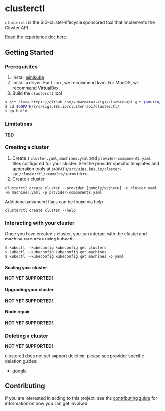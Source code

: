 # clusterctl

`clusterctl` is the SIG-cluster-lifecycle sponsored tool that implements the Cluster API.

Read the [experience doc here](https://docs.google.com/document/d/1-sYb3EdkRga49nULH1kSwuQFf1o6GvAw_POrsNo5d8c/edit#).

## Getting Started

### Prerequisites

1. Install [minikube](https://kubernetes.io/docs/tasks/tools/install-minikube/) 
2. Install a driver. For Linux, we recommend kvm. For MacOS, we recommend VirtualBox.
2. Build the `clusterctl` tool

```bash
$ git clone https://github.com/kubernetes-sigs/cluster-api.git $GOPATH/src/sigs.k8s.io/cluster-api
$ cd $GOPATH/src/sigs.k8s.io/cluster-api/clusterctl/
$ go build
```
 
### Limitations
TBD

### Creating a cluster
1. Create a `cluster.yaml`, `machines.yaml` and `provider-components.yaml` files configured for your cluster. See the provider specific templates and generation tools at `$GOPATH/src/sigs.k8s.io/cluster-api/clusterctl/examples/<provider>`. 
2. Create a cluster 

```shell
clusterctl create cluster --provider [google/vsphere] -c cluster.yaml -m machines.yaml -p provider-components.yaml
```
Additional advanced flags can be found via help

```shell
clusterctl create cluster --help
```

### Interacting with your cluster

Once you have created a cluster, you can interact with the cluster and machine
resources using kubectl:

```
$ kubectl --kubeconfig kubeconfig get clusters
$ kubectl --kubeconfig kubeconfig get machines
$ kubectl --kubeconfig kubeconfig get machines -o yaml
```

#### Scaling your cluster

**NOT YET SUPPORTED!**

#### Upgrading your cluster

**NOT YET SUPPORTED!**

#### Node repair

**NOT YET SUPPORTED!**

### Deleting a cluster

**NOT YET SUPPORTED!**

clusterctl does not yet support deletion, please see provider specific deletion guides:

- [google](../cloud/google/README.md#Cluster-Deletion)

## Contributing

If you are interested in adding to this project, see the [contributing guide](CONTRIBUTING.md) for information on how you can get involved.
